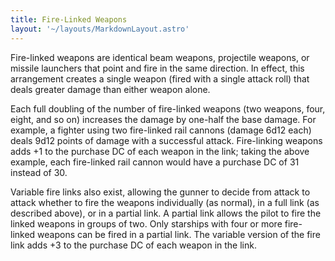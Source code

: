 ```yaml
---
title: Fire-Linked Weapons
layout: '~/layouts/MarkdownLayout.astro'
---
```

Fire-linked weapons are identical beam weapons, projectile weapons, or missile
launchers that point and fire in the same direction. In effect, this
arrangement creates a single weapon (fired with a single attack roll) that
deals greater damage than either weapon alone.

Each full doubling of the number of fire-linked weapons (two weapons, four,
eight, and so on) increases the damage by one-half the base damage. For
example, a fighter using two fire-linked rail cannons (damage 6d12 each) deals
9d12 points of damage with a successful attack. Fire-linking weapons adds +1
to the purchase DC of each weapon in the link; taking the above example, each
fire-linked rail cannon would have a purchase DC of 31 instead of 30.

Variable fire links also exist, allowing the gunner to decide from attack to
attack whether to fire the weapons individually (as normal), in a full link
(as described above), or in a partial link. A partial link allows the pilot to
fire the linked weapons in groups of two. Only starships with four or more
fire-linked weapons can be fired in a partial link. The variable version of
the fire link adds +3 to the purchase DC of each weapon in the link.

